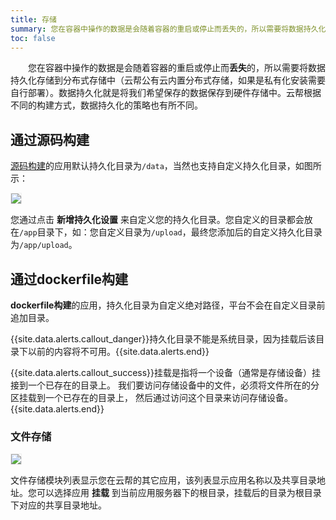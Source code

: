 ```yaml
---
title: 存储
summary: 您在容器中操作的数据是会随着容器的重启或停止而丢失的，所以需要将数据持久化存储到分布式存储中。
toc: false
---
```

<div id="toc"></div>

&emsp;&emsp;您在容器中操作的数据是会随着容器的重启或停止而**丢失**的，所以需要将数据持久化存储到分布式存储中（云帮公有云内置分布式存储，如果是私有化安装需要自行部署）。数据持久化就是将我们希望保存的数据保存到硬件存储中。云帮根据不同的构建方式，数据持久化的策略也有所不同。

## 通过源码构建

[源码构建](/docs/stable/user-app-docs/addapp/addapp-code.html)的应用默认持久化目录为`/data`，当然也支持自定义持久化目录，如图所示：

<img src="https://static.goodrain.com/images/acp/docs/user-docs/myapps/myapp-platform-memory1.png" style="border:1px solid #eee;max-width:100%" />

您通过点击 **新增持久化设置** 来自定义您的持久化目录。您自定义的目录都会放在`/app`目录下，如：您自定义目录为`/upload`，最终您添加后的自定义持久化目录为`/app/upload`。

## 通过dockerfile构建

**dockerfile构建**的应用，持久化目录为自定义绝对路径，平台不会在自定义目录前追加目录。

{{site.data.alerts.callout_danger}}持久化目录不能是系统目录，因为挂载后该目录下以前的内容将不可用。{{site.data.alerts.end}}

{{site.data.alerts.callout_success}}挂载是指将一个设备（通常是存储设备）挂接到一个已存在的目录上。 我们要访问存储设备中的文件，必须将文件所在的分区挂载到一个已存在的目录上， 然后通过访问这个目录来访问存储设备。{{site.data.alerts.end}}

### 文件存储

<img src="https://static.goodrain.com/images/acp/docs/user-docs/myapps/myapp-platform-memory2.png" style="border:1px solid #eee;max-width:100%" />

文件存储模块列表显示您在云帮的其它应用，该列表显示应用名称以及共享目录地址。您可以选择应用 **挂载** 到当前应用服务器下的根目录，挂载后的目录为根目录下对应的共享目录地址。